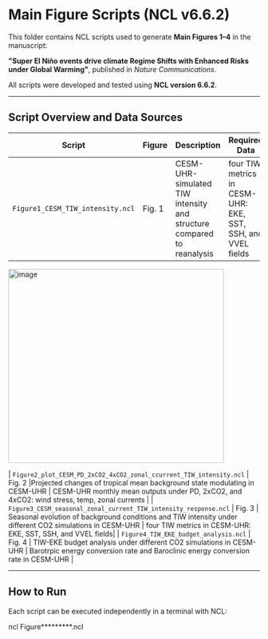 
# Main Figure Scripts (NCL v6.6.2)

This folder contains NCL scripts used to generate **Main Figures 1–4** in the manuscript:

**"Super El Niño events drive climate Regime Shifts with Enhanced Risks under Global Warming"**, published in *Nature Communications*.

All scripts were developed and tested using **NCL version 6.6.2**.

---

## Script Overview and Data Sources

| Script | Figure | Description | Required Data |
|--------|--------|-------------|---------------|
| `Figure1_CESM_TIW_intensity.ncl` | Fig. 1 | CESM-UHR-simulated TIW intensity and structure compared to reanalysis | four TIW metrics in CESM-UHR: EKE, SST, SSH, and VVEL fields|
<img width="432" height="388" alt="image" src="https://github.com/user-attachments/assets/b6e56419-1640-4ba3-84ed-53adb489d369" />

| `Figure2_plot_CESM_PD_2xCO2_4xCO2_zonal_ccurrent_TIW_intensity.ncl` | Fig. 2 |Projected changes of tropical mean background state modulating in CESM-UHR | CESM-UHR monthly mean outputs under PD, 2xCO2, and 4xCO2: wind stress, temp, zonal currents |
| `Figure3_CESM_seasonal_zonal_current_TIW_intensity_response.ncl` | Fig. 3 | Seasonal evolution of background conditions and TIW intensity under different CO2 simulations in CESM-UHR | four TIW metrics in CESM-UHR: EKE, SST, SSH, and VVEL fields|
| `Figure4_TIW_EKE_budget_analysis.ncl` | Fig. 4 | TIW-EKE budget analysis under different CO2 simulations in CESM-UHR | Barotrpic energy conversion rate and Baroclinic energy conversion rate in CESM-UHR |

---

## How to Run

Each script can be executed independently in a terminal with NCL:

ncl Figure*********.ncl
